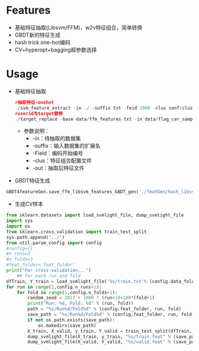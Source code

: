 # Features

- 基础特征抽取(Libsvm/FFM)，w2v特征组合，简单转换
- GBDT新的特征生成
- hash trick one-hot编码
- CV+hyperopt+bagging超参数选择



# Usage

- 基础特征抽取

  ```C++
  #抽取特征-onehot
  ./svm_feature_extract -in ./ -suffix txt -feid 1000 -clus conf/cluster.conf -out out/svm_features.txt -debug 1
  #userid与target替换
  ./target_replace -base data/ffm_features.txt -in data/flag_car_sample.txt -out out/ffm_features.txt 
  ```

  - 参数说明：
    - -in：待抽取的数据集
    - -suffix：输入数据集的扩展名
    - -Field：编码开始编号
    - -clus：特征组合配置文件
    - -out：抽取后特征文件

- GBDT特征生成

```python
GBDT4featureGen.save_ffm_libsvm_features_GBDT_gen('./featGen/hash_libsvm.train','./featGen/hash_ffm.train',leafindex_train.tolist(),dtrain.get_label().tolist(),1000)
```

- 生成CV样本

```python
from sklearn.datasets import load_svmlight_file, dump_svmlight_file
import sys
import os
from sklearn.cross_validation import train_test_split  
sys.path.append("../")
from util.param_config import config
#config={}
#n_runs=3
#n_folds=3
#feat_folder='feat_folder'
print("For cross-validation...")
    ## for each run and fold
dfTrain, Y_train = load_svmlight_file('%s/train.txt'% (config.data_folder))
for run in range(1,config.n_runs+1):
    for fold in range(1,config.n_folds+1):
        random_seed = 2017 + 1000 * (run+1)+100*(fold+1)
        print("Run: %d, Fold: %d" % (run, fold))
        path = "%s/Run%d/Fold%d" % (config.feat_folder, run, fold)
        save_path = "%s/Run%d/Fold%d" % (config.feat_folder, run, fold)
        if not os.path.exists(save_path):
            os.makedirs(save_path)
        X_train, X_valid, y_train, Y_valid = train_test_split(dfTrain, Y_train, test_size=0.4, random_state=random_seed)
        dump_svmlight_file(X_train, y_train, "%s/train.feat" % (save_path))
        dump_svmlight_file(X_valid, Y_valid, "%s/valid.feat" % (save_path))
```